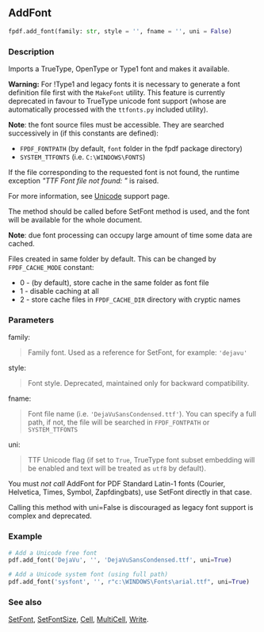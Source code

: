 ## AddFont ##

```python
fpdf.add_font(family: str, style = '', fname = '', uni = False)
```

### Description ###

Imports a TrueType, OpenType or Type1 font and makes it available.

**Warning:** For !Type1 and legacy fonts it is necessary to generate a font definition file first with the `MakeFont` utility. This feature is currently deprecated in favour to TrueType unicode font support (whose are automatically processed with the `ttfonts.py` included utility).

**Note**: the font source files must be accessible. They are searched successively in (if this constants are defined):

  * `FPDF_FONTPATH` (by default, `font` folder in the fpdf package directory)
  * `SYSTEM_TTFONTS` (i.e. `C:\WINDOWS\FONTS`)

If the file corresponding to the requested font is not found, the runtime exception _"TTF Font file not found: "_ is raised.

For more information, see [Unicode](../Unicode.md) support page.

The method should be called before SetFont method is used, and the font will be available for the whole document.

**Note**: due font processing can occupy large amount of time some data are cached.

Files created in same folder by default. This can be changed by `FPDF_CACHE_MODE` constant:

  * 0 - (by default), store cache in the same folder as font file
  * 1 - disable caching at all
  * 2 - store cache files in `FPDF_CACHE_DIR` directory with cryptic names

### Parameters ###

family:
> Family font. Used as a reference for SetFont, for example: `'dejavu'`

style:
> Font style. Deprecated, maintained only for backward compatibility.

fname:
> Font file name (i.e. `'DejaVuSansCondensed.ttf'`). You can specify a full path, if not, the file will be searched in `FPDF_FONTPATH` or `SYSTEM_TTFONTS`

uni:
> TTF Unicode flag (if set to `True`, TrueType font subset embedding will be enabled and text will be treated as `utf8` by default).

You must _not call_ AddFont for PDF Standard Latin-1 fonts (Courier, Helvetica, Times, Symbol, Zapfdingbats), use SetFont directly in that case.

Calling this method with uni=False is discouraged as legacy font support is complex and deprecated.


### Example ###

```python
# Add a Unicode free font
pdf.add_font('DejaVu', '', 'DejaVuSansCondensed.ttf', uni=True)

# Add a Unicode system font (using full path)
pdf.add_font('sysfont', '', r"c:\WINDOWS\Fonts\arial.ttf", uni=True)
```

### See also ###

[SetFont](SetFont.md), [SetFontSize](SetFontSize.md), [Cell](Cell.md), [MultiCell](MultiCell.md), [Write](Write.md).
